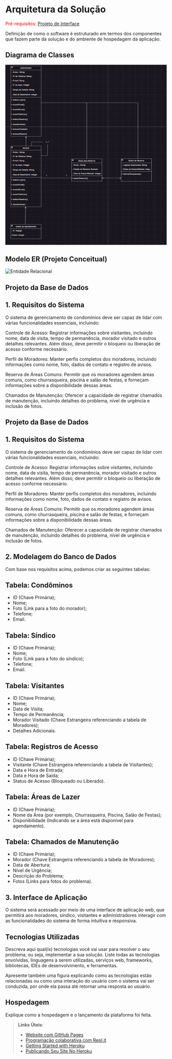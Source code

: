 # Arquitetura da Solução

<span style="color:red">Pré-requisitos: <a href="3-Projeto de Interface.md"> Projeto de Interface</a></span>

Definição de como o software é estruturado em termos dos componentes que fazem parte da solução e do ambiente de hospedagem da aplicação.

## Diagrama de Classes

![Diagrama de Classes](img/diagramadeclasses.jpg)

## Modelo ER (Projeto Conceitual)

![Entidade Relacional](https://github.com/ICEI-PUC-Minas-PMV-ADS/pmv-ads-2023-2-e2-proj-int-t8-gestao-de-condominio/assets/116739381/e2d13af7-03b3-4211-ab74-f0ddd21a4d86)



## Projeto da Base de Dados

## 1. Requisitos do Sistema

O sistema de gerenciamento de condomínios deve ser capaz de lidar com várias funcionalidades essenciais, incluindo:

Controle de Acesso: Registrar informações sobre visitantes, incluindo nome, data de visita, tempo de permanência, morador visitado e outros detalhes relevantes. Além disso, deve permitir o bloqueio ou liberação de acesso conforme necessário.

Perfil de Moradores: Manter perfis completos dos moradores, incluindo informações como nome, foto, dados de contato e registro de avisos.

Reserva de Áreas Comuns: Permitir que os moradores agendem áreas comuns, como churrasqueira, piscina e salão de festas, e forneçam informações sobre a disponibilidade dessas áreas.

Chamados de Manutenção: Oferecer a capacidade de registrar chamados de manutenção, incluindo detalhes do problema, nível de urgência e inclusão de fotos.

## Projeto da Base de Dados

## 1. Requisitos do Sistema

O sistema de gerenciamento de condomínios deve ser capaz de lidar com várias funcionalidades essenciais, incluindo:

Controle de Acesso: Registrar informações sobre visitantes, incluindo nome, data de visita, tempo de permanência, morador visitado e outros detalhes relevantes. Além disso, deve permitir o bloqueio ou liberação de acesso conforme necessário.

Perfil de Moradores: Manter perfis completos dos moradores, incluindo informações como nome, foto, dados de contato e registro de avisos.

Reserva de Áreas Comuns: Permitir que os moradores agendem áreas comuns, como churrasqueira, piscina e salão de festas, e forneçam informações sobre a disponibilidade dessas áreas.

Chamados de Manutenção: Oferecer a capacidade de registrar chamados de manutenção, incluindo detalhes do problema, nível de urgência e inclusão de fotos.

## 2. Modelagem do Banco de Dados

Com base nos requisitos acima, podemos criar as seguintes tabelas:

## Tabela: Condôminos

- ID (Chave Primária);
- Nome;
- Foto (Link para a foto do morador);
- Telefone;
- Email.

## Tabela: Síndico

- ID (Chave Primária);
- Nome;
- Foto (Link para a foto do síndico);
- Telefone;
- Email.
 
 
## Tabela: Visitantes

- ID (Chave Primária);
- Nome;
- Data de Visita;
- Tempo de Permanência;
- Morador Visitado (Chave Estrangeira referenciando a tabela de Moradores);
- Detalhes Adicionais.

## Tabela: Registros de Acesso

- ID (Chave Primária);
- Visitante (Chave Estrangeira referenciando a tabela de Visitantes);
- Data e Hora de Entrada;
- Data e Hora de Saída;
- Status de Acesso (Bloqueado ou Liberado).

## Tabela: Áreas de Lazer

- ID (Chave Primária);
- Nome da Área (por exemplo, Churrasqueira, Piscina, Salão de Festas);
- Disponibilidade (Indicando se a área está disponível para agendamento).

## Tabela: Chamados de Manutenção

- ID (Chave Primária);
- Morador (Chave Estrangeira referenciando a tabela de Moradores);
- Data de Abertura;
- Nível de Urgência;
- Descrição do Problema;
- Fotos (Links para fotos do problema).

## 3. Interface de Aplicação

O sistema será acessado por meio de uma interface de aplicação web, que permitirá aos moradores, síndico, visitantes e administradores interagir com as funcionalidades do sistema de forma intuitiva e responsiva.

## Tecnologias Utilizadas

Descreva aqui qual(is) tecnologias você vai usar para resolver o seu problema, ou seja, implementar a sua solução. Liste todas as tecnologias envolvidas, linguagens a serem utilizadas, serviços web, frameworks, bibliotecas, IDEs de desenvolvimento, e ferramentas.

Apresente também uma figura explicando como as tecnologias estão relacionadas ou como uma interação do usuário com o sistema vai ser conduzida, por onde ela passa até retornar uma resposta ao usuário.

## Hospedagem

Explique como a hospedagem e o lançamento da plataforma foi feita.

> **Links Úteis**:
>
> - [Website com GitHub Pages](https://pages.github.com/)
> - [Programação colaborativa com Repl.it](https://repl.it/)
> - [Getting Started with Heroku](https://devcenter.heroku.com/start)
> - [Publicando Seu Site No Heroku](http://pythonclub.com.br/publicando-seu-hello-world-no-heroku.html)
